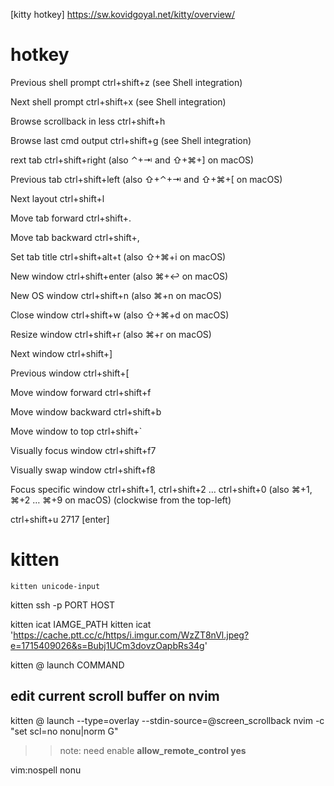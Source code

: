 
[kitty hotkey] https://sw.kovidgoyal.net/kitty/overview/

# hotkey
Previous shell prompt
ctrl+shift+z (see Shell integration)

Next shell prompt
ctrl+shift+x (see Shell integration)

Browse scrollback in less
ctrl+shift+h

Browse last cmd output
ctrl+shift+g (see Shell integration)

rext tab
ctrl+shift+right (also ⌃+⇥ and ⇧+⌘+] on macOS)

Previous tab
ctrl+shift+left (also ⇧+⌃+⇥ and ⇧+⌘+[ on macOS)

Next layout
ctrl+shift+l

Move tab forward
ctrl+shift+.

Move tab backward
ctrl+shift+,

Set tab title
ctrl+shift+alt+t (also ⇧+⌘+i on macOS)

New window
ctrl+shift+enter (also ⌘+↩ on macOS)

New OS window
ctrl+shift+n (also ⌘+n on macOS)

Close window
ctrl+shift+w (also ⇧+⌘+d on macOS)

Resize window
ctrl+shift+r (also ⌘+r on macOS)

Next window
ctrl+shift+]

Previous window
ctrl+shift+[

Move window forward
ctrl+shift+f

Move window backward
ctrl+shift+b

Move window to top
ctrl+shift+`

Visually focus window
ctrl+shift+f7

Visually swap window
ctrl+shift+f8

Focus specific window
ctrl+shift+1, ctrl+shift+2 … ctrl+shift+0 (also ⌘+1, ⌘+2 … ⌘+9 on macOS) (clockwise from the top-left)

ctrl+shift+u 2717 [enter] 

# kitten
`kitten unicode-input`

kitten ssh -p PORT HOST

kitten icat IAMGE_PATH
kitten icat 'https://cache.ptt.cc/c/https/i.imgur.com/WzZT8nVl.jpeg?e=1715409026&s=Bubj1UCm3dovzOapbRs34g'

kitten @ launch COMMAND
## edit current scroll buffer on nvim
kitten @ launch --type=overlay --stdin-source=@screen_scrollback nvim -c "set scl=no nonu|norm G" 
>> note: need enable **allow_remote_control yes**

vim:nospell nonu
